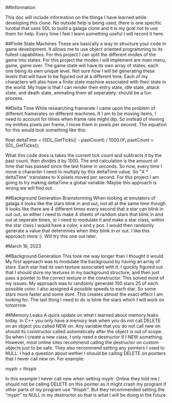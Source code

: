 ##Information

This doc will include information on the things I have learned while developing this clone. No outside help is being used, there is
one specific turotial that uses SDL to build a galaga clone and it is my goal not to use them for help. Every time I feel I learn
something useful I will record it here.

##Finite State Machines
These are basically a way to structure your code in game development. It allows me to use object oriented programming to its fullest
capabilities. For this project I can split the different modes of the game into states. For this project the modes I will implement
are main menu, game, game over. The game state will have its own array of states, each one being its own unique level. Not sure how I
will be generating these levels that will have to be figured out at a different time. Each of my characters will also have a finite
state machine associated with their state in the world. My hope is that I can render their entry state, idle state, attack state, and
death state, animating them all seperately. should be a fun process.

##Delta Time
While researching framerate I came upon the problem of different framerates on different machines. If I am to be moving items, I need
to account for times when frame rate might dip. So instead of moving my entities pixels per frame, I move them in pixels per second.
The equation for this would look something like this:

float deltaTime = (SDL_GetTicks() - pastCount) / 1000.0f;
pastCount = SDL_GetTicks();

What this code does is takes the current tick count and subtracts it by the past count, then divides it by 1000. The end calculation
is the amount of time that has passed since the last frame in seconds. So now, every time I move a character I need to multiply by
this deltaTime value. So "X \* deltaTime" translates to X pixels moved per second. For this project I am going to try making deltaTime
a global variable. Maybe this approach is wrong we will find out.

##Background Generation Brainstorming
When looking at emulators of galaga it looks like the stars blink in and out, not all at the same time though. It looks like there are 4
different times every second that a star can blink in out out, so either I need to make 4 sheets of random stars that blink in and out at
seperate times, or I need to modulate it and make a star class, within the star class I would have a color, x and y pos. I would then 
randomly generate a value that determines when they blink in or out. I like this approach more :). Will try this one out later.

#March 16, 2023

##Background Generation
This took me way longer than I thought it would. My first approach was to modulate the background by having an array of stars. Each star
had its own texture associated with it. I quickly figured out that I should store my textures in my background structure, and then just
pass a pointer to the correct texture in the constructor. This solved most of my issues. My approach was to randomly generate 100 stars
25 of each possible color. I also assigned 4 possible speeds to each star. So some stars more faster and some dont. This creates almost
the exact effect I am looking for. The last thing I need to do is blink the stars which I will work on tomorrow.

##Memory Leaks
A quick update on what I learned about memory leaks today. In C++ you only have a memory leak when you do not call DELETE on an object you
called NEW on. Any variable that you do not call new on should its constructor called automatically after the object is out of scope. So 
when I create a new class, I only need a destructor if I NEW something. However, most online sites recommend calling the destructor on 
custom objects just to be safe. They also recommend setting any pointers I used to NULL. I had a question about wether I should be calling
DELETE on pointers that I never call new on. For example:

myptr = thisptr

In this example I never call new when setting myptr. Online they told me I should not be calling DELETE on this pointer as it might crash
my program if other parts of my program use "thisptr". But they recommended setting the "myptr" to NULL in my destructor so that is what I
will be doing in the future.


